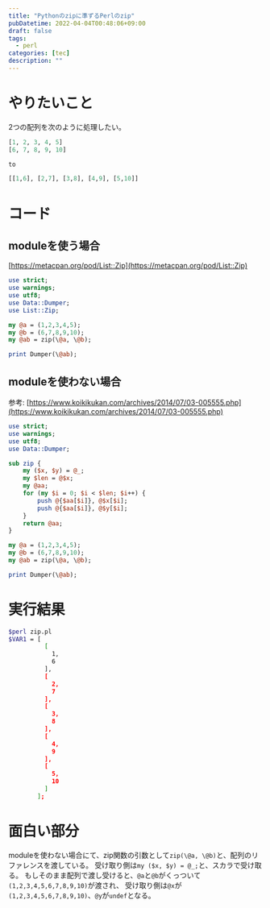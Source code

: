 ```yaml
---
title: "Pythonのzipに準ずるPerlのzip"
pubDatetime: 2022-04-04T00:48:06+09:00
draft: false
tags:
  - perl
categories: [tec]
description: ""
---
```


# やりたいこと

2つの配列を次のように処理したい。

```perl
[1, 2, 3, 4, 5]
[6, 7, 8, 9, 10]

to

[[1,6], [2,7], [3,8], [4,9], [5,10]]
```

# コード

## moduleを使う場合

[https://metacpan.org/pod/List::Zip](https://metacpan.org/pod/List::Zip)

```perl
use strict;
use warnings;
use utf8;
use Data::Dumper;
use List::Zip;

my @a = (1,2,3,4,5);
my @b = (6,7,8,9,10);
my @ab = zip(\@a, \@b);

print Dumper(\@ab);
```

## moduleを使わない場合

参考: [https://www.koikikukan.com/archives/2014/07/03-005555.php](https://www.koikikukan.com/archives/2014/07/03-005555.php)

```perl
use strict;
use warnings;
use utf8;
use Data::Dumper;

sub zip {
    my ($x, $y) = @_;
    my $len = @$x;
    my @aa;
    for (my $i = 0; $i < $len; $i++) {
        push @{$aa[$i]}, @$x[$i];
        push @{$aa[$i]}, @$y[$i];
    }
    return @aa;
}

my @a = (1,2,3,4,5);
my @b = (6,7,8,9,10);
my @ab = zip(\@a, \@b);

print Dumper(\@ab);
```

# 実行結果

```bash
$perl zip.pl
$VAR1 = [
          [
            1,
            6
          ],
          [
            2,
            7
          ],
          [
            3,
            8
          ],
          [
            4,
            9
          ],
          [
            5,
            10
          ]
        ];
```

# 面白い部分

moduleを使わない場合にて、zip関数の引数として`zip(\@a, \@b)`と、配列のリファレンスを渡している。
受け取り側は`my ($x, $y) = @_;`と、スカラで受け取る。
もしそのまま配列で渡し受けると、`@a`と`@b`がくっついて`(1,2,3,4,5,6,7,8,9,10)`が渡され、
受け取り側は`@x`が`(1,2,3,4,5,6,7,8,9,10)`、`@y`が`undef`となる。
